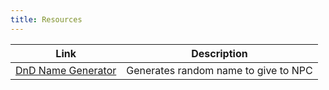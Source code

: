 ```yaml
---
title: Resources
---
```


| Link                                                                       | Description                          |
| -------------------------------------------------------------------------- | ------------------------------------ |
| [DnD Name Generator](https://www.masterthedungeon.com/dnd-name-generator/) | Generates random name to give to NPC |
